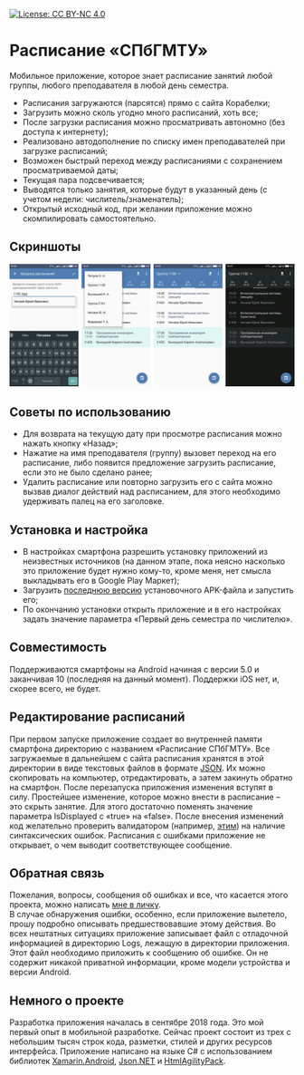 [![License: CC BY-NC 4.0](https://img.shields.io/badge/License-CC%20BY--NC%204.0-lightgrey.svg)](https://creativecommons.org/licenses/by-nc/4.0/)
# Расписание «СПбГМТУ»
Мобильное приложение, которое знает расписание занятий любой группы, любого преподавателя в любой день семестра.
- Расписания загружаются (парсятся) прямо с сайта Корабелки;
- Загрузить можно сколь угодно много расписаний, хоть все;
- После загрузки расписания можно просматривать автономно (без доступа к интернету);
- Реализовано автодополнение по списку имен преподавателей при загрузке расписаний;
- Возможен быстрый переход между расписаниями с сохранением просматриваемой даты;
- Текущая пара подсвечивается;
- Выводятся только занятия, которые будут в указанный день (с учетом недели: числитель/знаменатель);
- Открытый исходный код, при желании приложение можно скомпилировать самостоятельно.
## Скриншоты
![Версия 0.9](https://raw.githubusercontent.com/shults-s/SmtuSchedule/development/Screenshots/0.9.png)
## Советы по использованию
- Для возврата на текущую дату при просмотре расписания можно нажать кнопку «Назад»;
- Нажатие на имя преподавателя (группу) вызовет переход на его расписание, либо появится предложение загрузить расписание, если это не было сделано ранее;
- Удалить расписание или повторно загрузить его с сайта можно вызвав диалог действий над расписанием, для этого необходимо удерживать палец на его заголовке.
## Установка и настройка
- В настройках смартфона разрешить установку приложений из неизвестных источников (на данном этапе, пока неясно насколько это приложение будет нужно кому-то, кроме меня, нет смысла выкладывать его в Google Play Маркет);
- Загрузить [последнюю версию](https://github.com/shults-s/SmtuSchedule/releases) установочного APK-файла и запустить его;
- По окончанию установки открыть приложение и в его настройках задать значение параметра «Первый день семестра по числителю».
## Совместимость
Поддерживаются смартфоны на Android начиная с версии 5.0 и заканчивая 10 (последняя на данный момент). Поддержки iOS нет, и, скорее всего, не будет.
## Редактирование расписаний
При первом запуске приложение создает во внутренней памяти смартфона директорию с названием «Расписание СПбГМТУ». Все загружаемые в дальнейшем с сайта расписания хранятся в этой директории в виде текстовых файлов в формате [JSON](https://ru.wikipedia.org/wiki/JSON). Их можно скопировать на компьютер, отредактировать, а затем закинуть обратно на смартфон. После перезапуска приложения изменения вступят в силу. Простейшее изменение, которое можно внести в расписание – это скрыть занятие. Для этого достаточно поменять значение параметра IsDisplayed с «true» на «false». После внесения изменений код желательно проверить валидатором (например, [этим](https://jsonlint.com/)) на наличие синтаксических ошибок. Расписания с ошибками приложение не открывает, о чем выводит соответствующее сообщение.
## Обратная связь
Пожелания, вопросы, сообщения об ошибках и все, что касается этого проекта, можно написать [мне в личку](https://vk.com/shults_s).\
В случае обнаружения ошибки, особенно, если приложение вылетело, прошу подробно описывать предшествовавшие этому действия. Во всех нештатных ситуациях приложение записывает файл с отладочной информацией в директорию Logs, лежащую в директории приложения. Этот файл необходимо приложить к сообщению об ошибке. Он не содержит никакой приватной информации, кроме модели устройства и версии Android.
## Немного о проекте
Разработка приложения началась в сентябре 2018 года. Это мой первый опыт в мобильной разработке. Сейчас проект состоит из трех c небольшим тысяч строк кода, разметки, стилей и других ресурсов интерфейса. Приложение написано на языке C# с использованием библиотек [Xamarin.Android](https://docs.microsoft.com/ru-ru/xamarin/android/), [Json.NET](https://www.newtonsoft.com/json) и [HtmlAgilityPack](https://html-agility-pack.net).
